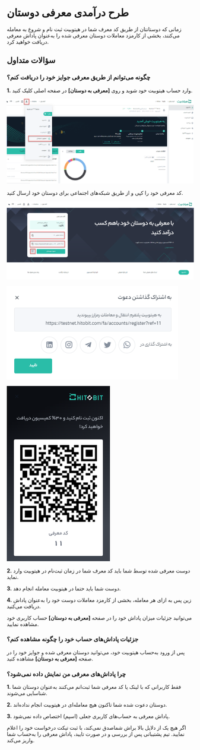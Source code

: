 # طرح درآمدی معرفی دوستان

زمانی که دوستانتان از طریق کد معرف شما در هیتوبیت ثبت نام و شروع به معامله می‌کنند، بخشی از کارمزد معاملات دوستان معرفی شده را به‌عنوان پاداش معرفی دریافت خواهید کرد.

## سؤالات متداول



### چگونه می‌توانم از طریق معرفی جوایز خود را دریافت کنم؟

**1.** وارد حساب هیتوبیت خود شوید و روی **[معرفی به دوستان]** در صفحه اصلی کلیک کنید.

![photo](./Images/Referral-Affiliate4.png)


کد معرفی خود را کپی و از طریق شبکه‌های اجتماعی برای دوستان خود ارسال کنید.

![photo](./Images/Referral-Affiliates1.png)

![photo](./Images/Referral-Affiliates2.png)

![photo](./Images/Referral-Affiliates3.png)


**2.**	دوست معرفی شده توسط شما باید کد معرف شما در زمان ثبت‌نام در هیتوبیت وارد نماید.

**3.**	دوست شما باید حتما در هیتوبیت معامله انجام دهد.

**4.**	زین پس به ازای هر معامله، بخشی از کارمزد معاملات دوست خود را به‌عنوان پاداش دریافت  می‌کنید.

می‌توانید جزئیات میزان پاداش خود را در صفحه **[معرفی به دوستان]** حساب کاربری خود مشاهده نمایید.

### جزئیات پاداش‌های حساب خود را چگونه مشاهده کنم؟

پس از ورود به‌حساب هیتوبیت خود، می‌توانید دوستان معرفی شده و جوایز خود را در صفحه **[معرفی به دوستان]** مشاهده کنید.

### چرا پاداش‌های معرفی من نمایش داده نمی‌شود؟

**1.**	فقط کاربرانی که با لینک یا کد معرفی شما ثبت‌انم می‌کنند به‌عنوان دوستان شما شناسایی می‌شوند.

**2.**	دوستان دعوت شده شما تاکنون هیچ معامله‌ای در هیتوبیت انجام نداده‌اند.

**3.**	پاداش معرفی به حساب‌های کاربری جعلی (اسپم) اختصاص داده نمی‌شود.

اگر هیچ یک از دلایل بالا براش شماصدق نمی‌کند، با ثبت تیکت درخواست خود را اعلام نمایید. تیم پشتیبانی پس از بررسی و در صورت تایید، پاداش معرفی را به‌حساب شما واریز می‌کند.
